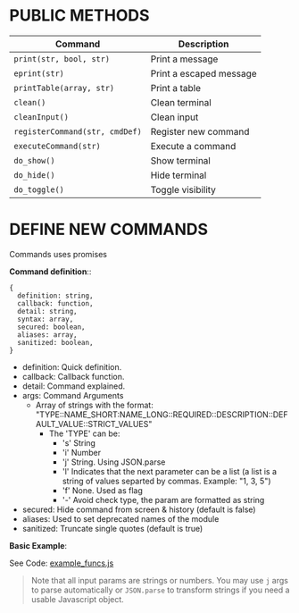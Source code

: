 # PUBLIC METHODS

| Command                        | Description             |
| ------------------------------ | ----------------------- |
| `print(str, bool, str)`        | Print a message         |
| `eprint(str)`                  | Print a escaped message |
| `printTable(array, str)`       | Print a table           |
| `clean()`                      | Clean terminal          |
| `cleanInput()`                 | Clean input             |
| `registerCommand(str, cmdDef)` | Register new command    |
| `executeCommand(str)`          | Execute a command       |
| `do_show()`                    | Show terminal           |
| `do_hide()`                    | Hide terminal           |
| `do_toggle()`                  | Toggle visibility       |

# DEFINE NEW COMMANDS

Commands uses promises

**Command definition**::

```
{
  definition: string,
  callback: function,
  detail: string,
  syntax: array,
  secured: boolean,
  aliases: array,
  sanitized: boolean,
}
```

- definition: Quick definition.
- callback: Callback function.
- detail: Command explained.
- args: Command Arguments
  - Array of strings with the format:
    "TYPE::NAME_SHORT:NAME_LONG::REQUIRED::DESCRIPTION::DEFAULT_VALUE::STRICT_VALUES"
    - The 'TYPE' can be:
      - 's' String
      - 'i' Number
      - 'j' String. Using JSON.parse
      - 'l' Indicates that the next parameter can be a list (a list is a string
        of values separted by commas. Example: "1, 3, 5")
      - 'f' None. Used as flag
      - '-' Avoid check type, the param are formatted as string
- secured: Hide command from screen & history (default is false)
- aliases: Used to set deprecated names of the module
- sanitized: Truncate single quotes (default is true)

**Basic Example**:

See Code: [example_funcs.js](./example_funcs.js)

> Note that all input params are strings or numbers. You may use `j` args to
> parse automatically or `JSON.parse` to transform strings if you need a usable
> Javascript object.
